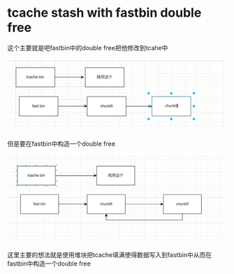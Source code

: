 # tcache stash with fastbin double free

这个主要就是吧fastbin中的double free把他修改到tcahe中

![image-20250404233437720](./../images/image-20250404233437720.png)

但是要在fastbin中构造一个double free

![image-20250404233924239](./../images/image-20250404233924239.png)

这里主要的想法就是使用堆块把tcache填满使得数据写入到fastbin中从而在fastbin中构造一个double free